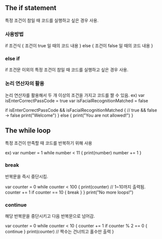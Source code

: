 ## The if statement
특정 조건이 참일 때 코드를 실행하고 싶은 경우 사용.

### 사용방법
<p>
if 조건식 { 
    조건이 true 일 때의 코드 내용
} else {
    조건이 false 일 때의 코드 내용
}
</p>

### else if
if 조건문 이외의 특정 조건이 참일 때 코드를 실행하고 싶은 경우 사용. 

### 논리 연산자의 활용
<p>
논리 연산자를 활용해서 두 개 이상의 조건을 가지고 코드를 짤 수 있음.
ex)
var isEnterCorrectPassCode = true
var isFacialRecognitionMatched = false

if isEnterCorrectPassCode && isFacialRecognitionMatched { // true && false -> false
    print("Welcome")
} else {
    print("You are not allowed!")
}
</p>

## The while loop
특정 조건이 만족할 때 코드를 반복하기 위해 사용
<p>
ex)
var number = 1
while number < 11 {
    print(number)
    number += 1
}
</p>

### break
반복문을 즉시 중단시킴. 
<p>
var counter = 0
while counter < 100 {
    print(counter) // 1~10까지 출력됨.
    counter += 1
    if counter == 10 { 
        break
    }
}
print("No more loops!")
</p>

### continue
해당 반복문을 중단시키고 다음 반복문으로 넘어감.
<p>
var counter = 0
while counter < 10 {
    counter += 1
    if counter % 2 == 0 {
        continue
    }
    print(counter) // 짝수는 건너띄고 홀수만 출력
}
</p>